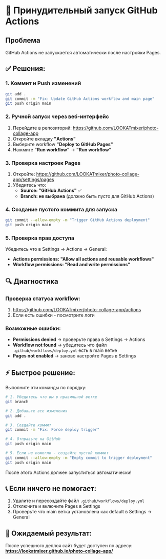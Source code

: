# 🚀 Принудительный запуск GitHub Actions

## Проблема

GitHub Actions не запускается автоматически после настройки Pages.

## ✅ Решения:

### 1. Коммит и Push изменений

```bash
git add .
git commit -m "Fix: Update GitHub Actions workflow and main page"
git push origin main
```

### 2. Ручной запуск через веб-интерфейс

1. Перейдите в репозиторий: https://github.com/LOOKATmixer/photo-collage-app
2. Откройте вкладку **"Actions"**
3. Выберите workflow **"Deploy to GitHub Pages"**
4. Нажмите **"Run workflow"** → **"Run workflow"**

### 3. Проверка настроек Pages

1. Откройте: https://github.com/LOOKATmixer/photo-collage-app/settings/pages
2. Убедитесь что:
    - **Source: "GitHub Actions"** ✅
    - **Branch: не выбрана** (должно быть пусто для GitHub Actions)

### 4. Создание пустого коммита для запуска

```bash
git commit --allow-empty -m "Trigger GitHub Actions deployment"
git push origin main
```

### 5. Проверка прав доступа

Убедитесь что в Settings → Actions → General:

- **Actions permissions: "Allow all actions and reusable workflows"**
- **Workflow permissions: "Read and write permissions"**

## 🔍 Диагностика

### Проверка статуса workflow:

1. https://github.com/LOOKATmixer/photo-collage-app/actions
2. Если есть ошибки - посмотрите логи

### Возможные ошибки:

- **Permissions denied** → проверьте права в Settings → Actions
- **Workflow not found** → убедитесь что файл `.github/workflows/deploy.yml` есть в main ветке
- **Pages not enabled** → заново настройте Pages в Settings

## ⚡ Быстрое решение:

Выполните эти команды по порядку:

```bash
# 1. Убедитесь что вы в правильной ветке
git branch

# 2. Добавьте все изменения
git add .

# 3. Создайте коммит
git commit -m "Fix: Force deploy trigger"

# 4. Отправьте на GitHub
git push origin main

# 5. Если не помогло - создайте пустой коммит
git commit --allow-empty -m "Empty commit to trigger deployment"
git push origin main
```

После этого Actions должен запуститься автоматически!

## 📞 Если ничего не помогает:

1. Удалите и пересоздайте файл `.github/workflows/deploy.yml`
2. Отключите и включите Pages в Settings
3. Проверьте что main ветка установлена как default в Settings → General

## 🎯 Ожидаемый результат:

После успешного деплоя сайт будет доступен по адресу:
**https://lookatmixer.github.io/photo-collage-app/**